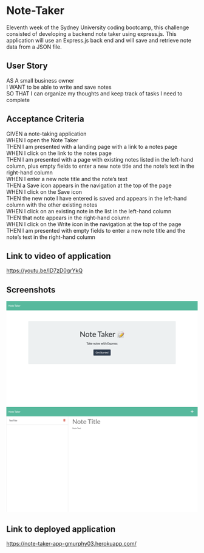 # Note-Taker
Eleventh week of the Sydney University coding bootcamp, this challenge consisted of developing a backend note taker using express.js. This application will use an Express.js back end and will save and retrieve note data from a JSON file.

## User Story
AS A small business owner<br>
I WANT to be able to write and save notes<br>
SO THAT I can organize my thoughts and keep track of tasks I need to complete<br>

## Acceptance Criteria
GIVEN a note-taking application<br>
WHEN I open the Note Taker<br>
THEN I am presented with a landing page with a link to a notes page<br>
WHEN I click on the link to the notes page<br>
THEN I am presented with a page with existing notes listed in the left-hand column, plus empty fields to enter a new note title and the note’s text in the right-hand column<br>
WHEN I enter a new note title and the note’s text<br>
THEN a Save icon appears in the navigation at the top of the page<br>
WHEN I click on the Save icon<br>
THEN the new note I have entered is saved and appears in the left-hand column with the other existing notes<br>
WHEN I click on an existing note in the list in the left-hand column<br>
THEN that note appears in the right-hand column<br>
WHEN I click on the Write icon in the navigation at the top of the page<br>
THEN I am presented with empty fields to enter a new note title and the note’s text in the right-hand column<br>

## Link to video of application
https://youtu.be/ID7zD0grYkQ

## Screenshots
![Screenshot 1](./images/Screenshot-1.png)
![Screenshot 2](./images/Screenshot-2.png)

## Link to deployed application
https://note-taker-app-gmurphy03.herokuapp.com/